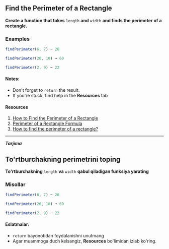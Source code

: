 ## Find the Perimeter of a Rectangle
**Create a function that takes** ``length`` **and** ```width``` **and finds the perimeter of a rectangle.**
### Examples
```js
findPerimeter(6, 7) ➞ 26

findPerimeter(20, 10) ➞ 60

findPerimeter(2, 9) ➞ 22
```

#### Notes:
- Don't forget to ``return`` the result.
- If you're stuck, find help in the **Resources** tab
#### Resources
1. [How to Find the Perimeter of a Rectangle](https://www.varsitytutors.com/basic_geometry-help/how-to-find-the-perimeter-of-a-rectangle)
2. [Perimeter of a Rectangle Formula](https://byjus.com/maths/perimeter-of-rectangle/)
3. [How to find the perimeter of a rectangle?](https://www.mathopenref.com/rectangleperimeter.html)
---
***Tarjima***
## To'rtburchakning perimetrini toping
**To'rtburchakning** ``length`` **va** ``width`` **qabul qiladigan funksiya yarating**
### Misollar
```js
findPerimeter(6, 7) ➞ 26

findPerimeter(20, 10) ➞ 60

findPerimeter(2, 9) ➞ 22
```
#### Eslatmalar:
- ```return```  bayonotidan foydalanishni unutmang
- Agar muammoga duch kelsangiz, **Resources** bo'limidan izlab ko'ring.